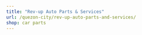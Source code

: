 ```yaml
---
title: "Rev-up Auto Parts & Services"
url: /quezon-city/rev-up-auto-parts-and-services/
shop: car parts
---
```

